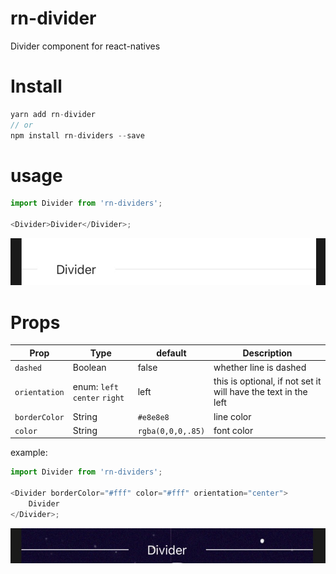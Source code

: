 # rn-divider

Divider component for react-natives

# Install

```js
yarn add rn-divider
// or
npm install rn-dividers --save
```

# usage

```js
import Divider from 'rn-dividers';

<Divider>Divider</Divider>;
```

![default](./Images/default.jpg)

# Props

| Prop          | Type                          | default           | Description                                                    |
| ------------- | ----------------------------- | ----------------- | -------------------------------------------------------------- |
| `dashed`      | Boolean                       | false             | whether line is dashed                                         |
| `orientation` | enum: `left` `center` `right` | left              | this is optional, if not set it will have the text in the left |
| `borderColor` | String                        | `#e8e8e8`         | line color                                                     |
| `color`       | String                        | `rgba(0,0,0,.85)` | font color                                                     |

example:

```js
import Divider from 'rn-dividers';

<Divider borderColor="#fff" color="#fff" orientation="center">
    Divider
</Divider>;
```

![color](./Images/colors.jpg)
